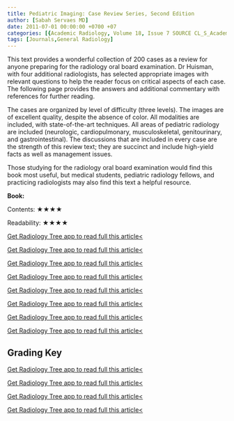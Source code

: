 ```yaml
---
title: Pediatric Imaging: Case Review Series, Second Edition
author: [Sabah Servaes MD]
date: 2011-07-01 00:00:00 +0700 +07
categories: [{Academic Radiology, Volume 18, Issue 7 SOURCE CL_S_AcademicRadiologyVolume18Issue7 1}]
tags: [Journals,General Radiology]
---
```

This text provides a wonderful collection of 200 cases as a review for anyone preparing for the radiology oral board examination. Dr Huisman, with four additional radiologists, has selected appropriate images with relevant questions to help the reader focus on critical aspects of each case. The following page provides the answers and additional commentary with references for further reading.

The cases are organized by level of difficulty (three levels). The images are of excellent quality, despite the absence of color. All modalities are included, with state-of-the-art techniques. All areas of pediatric radiology are included (neurologic, cardiopulmonary, musculoskeletal, genitourinary, and gastrointestinal). The discussions that are included in every case are the strength of this review text; they are succinct and include high-yield facts as well as management issues.

Those studying for the radiology oral board examination would find this book most useful, but medical students, pediatric radiology fellows, and practicing radiologists may also find this text a helpful resource.

**Book:**

Contents: ★★★★

Readability: ★★★★

[Get Radiology Tree app to read full this article<](https://clinicalpub.com/app)

[Get Radiology Tree app to read full this article<](https://clinicalpub.com/app)

[Get Radiology Tree app to read full this article<](https://clinicalpub.com/app)

[Get Radiology Tree app to read full this article<](https://clinicalpub.com/app)

[Get Radiology Tree app to read full this article<](https://clinicalpub.com/app)

[Get Radiology Tree app to read full this article<](https://clinicalpub.com/app)

[Get Radiology Tree app to read full this article<](https://clinicalpub.com/app)

[Get Radiology Tree app to read full this article<](https://clinicalpub.com/app)

## Grading Key

[Get Radiology Tree app to read full this article<](https://clinicalpub.com/app)

[Get Radiology Tree app to read full this article<](https://clinicalpub.com/app)

[Get Radiology Tree app to read full this article<](https://clinicalpub.com/app)

[Get Radiology Tree app to read full this article<](https://clinicalpub.com/app)
